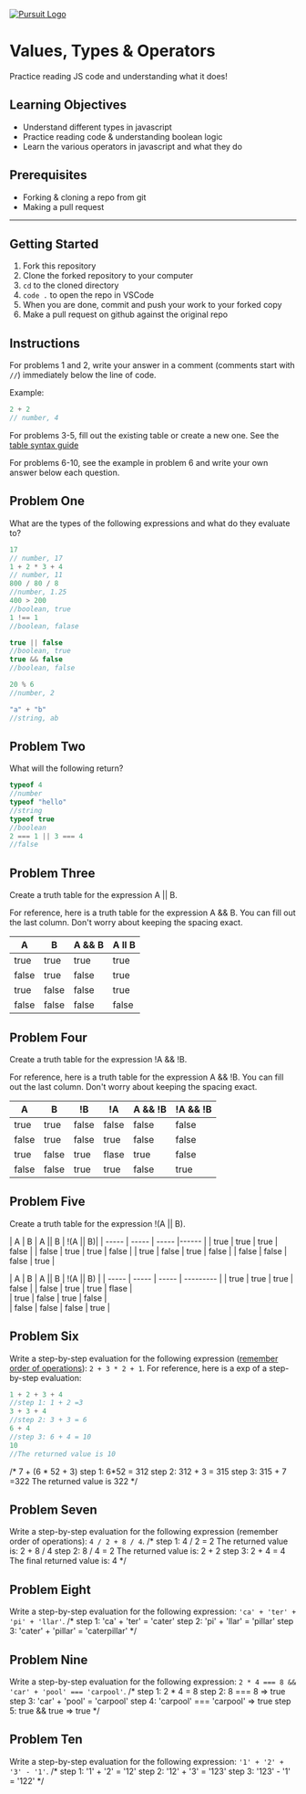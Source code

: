 [![Pursuit Logo](https://avatars1.githubusercontent.com/u/5825944?s=200&v=4)](https://pursuit.org)

# Values, Types & Operators

Practice reading JS code and understanding what it does!

## Learning Objectives

- Understand different types in javascript
- Practice reading code & understanding boolean logic
- Learn the various operators in javascript and what they do

## Prerequisites

- Forking & cloning a repo from git
- Making a pull request

---

## Getting Started

1. Fork this repository
1. Clone the forked repository to your computer
1. `cd` to the cloned directory
1. `code .` to open the repo in VSCode
1. When you are done, commit and push your work to your forked copy
1. Make a pull request on github against the original repo

## Instructions

For problems 1 and 2, write your answer in a comment (comments start with `//`) immediately below the line of code.

Example:

```js
2 + 2
// number, 4
```

For problems 3-5, fill out the existing table or create a new one. See the [table syntax guide](https://www.markdownguide.org/extended-syntax#tables)

For problems 6-10, see the example in problem 6 and write your own answer below each question.



## Problem One

What are the types of the following expressions and what do they evaluate to?

```js
17
// number, 17
1 + 2 * 3 + 4
// number, 11
800 / 80 / 8
//number, 1.25
400 > 200
//boolean, true
1 !== 1
//boolean, falase

true || false
//boolean, true
true && false
//boolean, false

20 % 6
//number, 2

"a" + "b"
//string, ab
```

## Problem Two

What will the following return?

```js
typeof 4
//number
typeof "hello"
//string
typeof true
//boolean
2 === 1 || 3 === 4
//false
```

## Problem Three

Create a truth table for the expression A || B.

For reference, here is a truth table for the expression A && B. You can fill out the last column. Don't worry about keeping the spacing exact.

| A     | B     | A && B |  A ll B    |
| ----- | ----- | ------ | ---------- |
| true  | true  | true   |   true     |
| false | true  | false  |   true     |
| true  | false | false  |   true     |
| false | false | false  |   false    |

## Problem Four

Create a truth table for the expression !A && !B.

For reference, here is a truth table for the expression A && !B. You can fill out the last column. Don't worry about keeping the spacing exact.

| A     | B     | !B    |  !A    | A && !B | !A && !B |
| ----- | ----- | ----- |------  | ------- | -------- |
| true  | true  | false |  false |  false  |  false   |
| false | true  | false |  true  |  false  |  false   |
| true  | false | true  |  flase |  true   |  false   |
| false | false | true  |  true  |  false  |  true    |

## Problem Five

Create a truth table for the expression !(A || B).

| A     | B     |  A || B | !(A || B)|
| ----- | ----- | -----   |------    |
| true  | true  |  true   |  false   |
| false | true  |  true   |  false   |
| true  | false |  true   |  false   |
| false | false |  false  |  true    |

| A     | B     | A || B | !(A || B) |
| ----- | ----- | -----  | --------- | 
| true  | true  |  true  |  false    | 
| false | true  |  true  |  flase    |         
| true  | false |  true  |  false    |          
| false | false |  false |  true     |          

## Problem Six

Write a step-by-step evaluation for the following expression ([remember order of operations](https://www.mathsisfun.com/operation-order-pemdas.html)): `2 + 3 * 2 + 1`.
For reference, here is a exp of a step-by-step evaluation:

```js
1 + 2 + 3 + 4
//step 1: 1 + 2 =3
3 + 3 + 4
//step 2: 3 + 3 = 6
6 + 4
//step 3: 6 + 4 = 10
10
//The returned value is 10
```
/*
7 + (6 * 52 + 3)
step 1: 6*52 = 312
step 2: 312 + 3 = 315
step 3: 315 + 7 =322
The returned value is 322
*/
## Problem Seven

Write a step-by-step evaluation for the following expression (remember order of operations): `4 / 2 + 8 / 4`.
/*
step 1: 4 / 2 = 2
The returned value is: 2 + 8 / 4
step 2: 8 / 4 = 2
The returned value is: 2 + 2
step 3: 2 + 4 = 4 
The final returned value is: 4
*/
## Problem Eight

Write a step-by-step evaluation for the following expression: `'ca' + 'ter' + 'pi' + 'llar'`.
/*
step 1: 'ca' + 'ter' = 'cater'
step 2: 'pi' + 'llar' = 'pillar'
step 3: 'cater' + 'pillar' = 'caterpillar'
*/
## Problem Nine

Write a step-by-step evaluation for the following expression: `2 * 4 === 8 && 'car' + 'pool' === 'carpool'`.
/*
step 1:  2 * 4 = 8
step 2: 8 === 8 => true
step 3: 'car' + 'pool' = 'carpool'
step 4: 'carpool' === 'carpool' => true
step 5: true && true => true
*/
## Problem Ten

Write a step-by-step evaluation for the following expression: `'1' + '2' + '3' - '1'`.
/*
step 1: '1' + '2' = '12'
step 2: '12' + '3' = '123'
step 3: '123' - '1' = '122'
*/